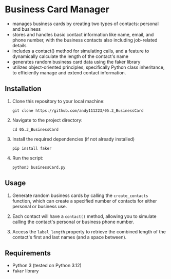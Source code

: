# Business Card Manager

 - manages business cards by creating two types of contacts: personal and business
 - stores and handles basic contact information like name, email, and phone number, with the business contacts also including job-related details
 - includes a contact() method for simulating calls, and a feature to dynamically calculate the length of the contact's name
 - generates random business card data using the faker library
 - utilizes object-oriented principles, specifically Python class inheritance, to efficiently manage and extend contact information.

## Installation

1. Clone this repository to your local machine:

    `git clone https://github.com/andy111223/05.3_BusinessCard`

2. Navigate to the project directory:

    `cd 05.3_BusinessCard`

3. Install the required dependencies (if not already installed)

    `pip install faker`

4. Run the script:

    `python3 businessCard.py`

## Usage

1. Generate random business cards by calling the `create_contacts` function, which can create a specified number of contacts for either personal or business use.
   
2. Each contact will have a `contact()` method, allowing you to simulate calling the contact's personal or business phone number.

3. Access the `label_length` property to retrieve the combined length of the contact's first and last names (and a space between).

## Requirements

- Python 3 (tested on Python 3.12)
- `faker` library


